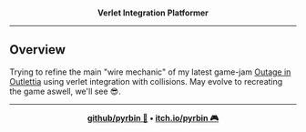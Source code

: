 <p align="center">
    <br><b> Verlet Integration Platformer</b><br>
</p>

---

## Overview

Trying to refine the main "wire mechanic" of my latest game-jam [Outage in Outlettia](https://github.com/pyrbin/outage-in-outlettia)
using verlet integration with collisions. May evolve to recreating the game aswell, we'll see 😎.


---

<p align="center">
    <b><a href="https://github.com/pyrbin">github/pyrbin 🐙</a> • <a href="https://pyrbin.itch.io/">itch.io/pyrbin 🎮</a></b>
</p>
